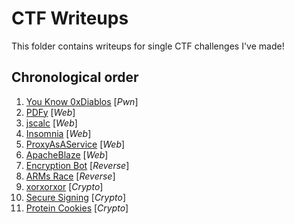 # CTF Writeups
This folder contains writeups for single CTF challenges I've made!

## Chronological order
1. [You Know 0xDiablos](./youknow0xdiablos.md) [_Pwn_]
2. [PDFy](./pdfy.md) [_Web_]
3. [jscalc](./jscalc.md) [_Web_]
4. [Insomnia](./insomnia.md) [_Web_]
5. [ProxyAsAService](./proxyasaservice.md) [_Web_]
6. [ApacheBlaze](./apacheblaze.md) [_Web_]
7. [Encryption Bot](./encryptionbot.md) [_Reverse_]
8. [ARMs Race](./armsrace.md) [_Reverse_]
9. [xorxorxor](./xorxorxor.md) [_Crypto_]
10. [Secure Signing](./securesigning.md) [_Crypto_]
11. [Protein Cookies](./proxyasaservice.md) [_Crypto_]
